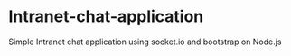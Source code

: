 # Intranet-chat-application
Simple Intranet chat application using socket.io and bootstrap on Node.js
